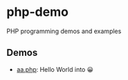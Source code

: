 # php-demo

PHP programming demos and examples

## Demos

- [aa.php](./demos/aa.php): Hello World into 😀

